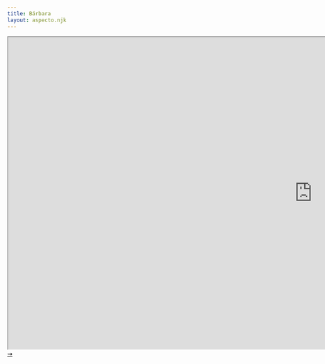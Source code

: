 ```yaml
---
title: Bárbara
layout: aspecto.njk
---
```


<iframe width="1400" height="720" src="https://preview.p5js.org/serenam/embed/qlDLYNqQD"></iframe>
<a class="arrow" href="/medea-3">&zigrarr;</a>
